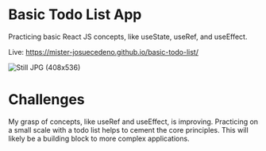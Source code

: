 # Basic Todo List App

Practicing basic React JS concepts, like useState, useRef, and useEffect.

Live: https://mister-josuecedeno.github.io/basic-todo-list/

![Still JPG (408x536)](https://user-images.githubusercontent.com/47830532/105261025-831c9100-5b54-11eb-8603-5f9779b733bd.jpg)

# Challenges

My grasp of concepts, like useRef and useEffect, is improving. Practicing on a small scale with a todo list helps to cement the core principles. This will likely be a building block to more complex applications.
